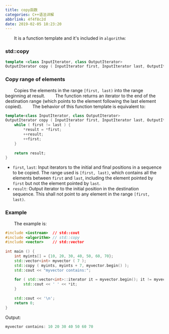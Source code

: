 ```yaml
---
title: copy函数
categories: C++语法详解
abbrlink: 4f4f8c2d
date: 2019-02-05 18:23:20
---
```

&emsp;&emsp;It is a function template and it's included in `algorithm`:<!--more-->

### std::copy

``` cpp
template <class InputIterator, class OutputIterator>
OutputIterator copy ( InputIterator first, InputIterator last, OutputIterator result );
```

### Copy range of elements

&emsp;&emsp;Copies the elements in the range `[first, last)` into the range beginning at result.
&emsp;&emsp;The function returns an iterator to the end of the destination range (which points to the element following the last element copied).
&emsp;&emsp;The behavior of this function template is equivalent to:

``` cpp
template<class InputIterator, class OutputIterator>
OutputIterator copy ( InputIterator first, InputIterator last, OutputIterator result ) {
    while ( first != last ) {
        *result = *first;
        ++result;
        ++first;
    }
​
    return result;
}
```

- `first`, `last`: Input iterators to the initial and final positions in a sequence to be copied. The range used is `[first, last)`, which contains all the elements between `first` and `last`, including the element pointed by `first` but not the element pointed by `last`.
- `result`: Output iterator to the initial position in the destination sequence. This shall not point to any element in the range `[first, last)`.

### Example

&emsp;&emsp;The example is:

``` cpp
#include <iostream>  // std::cout
#include <algorithm> // std::copy
#include <vector>    // std::vector
​
int main () {
    int myints[] = {10, 20, 30, 40, 50, 60, 70};
    std::vector<int> myvector ( 7 );
    std::copy ( myints, myints + 7, myvector.begin() );
    std::cout << "myvector contains:";
​
    for ( std::vector<int>::iterator it = myvector.begin(); it != myvector.end(); ++it ) {
        std::cout << ' ' << *it;
    }
​
    std::cout << '\n';
    return 0;
}
```

Output:

``` cpp
myvector contains: 10 20 30 40 50 60 70
```